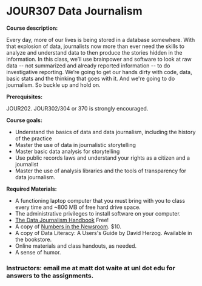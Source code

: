 # JOUR307 Data Journalism

__Course description:__  

Every day, more of our lives is being stored in a database somewhere. With that explosion of data, journalists now more than ever need the skills to analyze and understand data to then produce the stories hidden in the information. In this class, we’ll use brainpower and software to look at raw data -- not summarized and already reported information -- to do investigative reporting. We’re going to get our hands dirty with code, data, basic stats and the thinking that goes with it. And we're going to do journalism. So buckle up and hold on.

__Prerequisites:__

JOUR202. JOUR302/304 or 370 is strongly encouraged.

__Course goals:__  

* Understand the basics of data and data journalism, including the history of the practice
* Master the use of data in journalistic storytelling
* Master basic data analysis for storytelling
* Use public records laws and understand your rights as a citizen and a journalist
* Master the use of analysis libraries and the tools of transparency for data journalism.

__Required Materials:__  

* A functioning laptop computer that you must bring with you to class every time and ~800 MB of free hard drive space.
* The administrative privileges to install software on your computer.
* [The Data Journalism Handbook](http://datajournalismhandbook.org/) Free!
* A copy of [Numbers in the Newsroom](http://store.ire.org/products/numbers-in-the-newsroom-using-math-and-statistics-in-news-second-edition-e-version). $10.
* A copy of Data Literacy: A Users's Guide by David Herzog. Available in the bookstore.
* Online materials and class handouts, as needed.
* A sense of humor.

### Instructors: email me at matt dot waite at unl dot edu for answers to the assignments.
